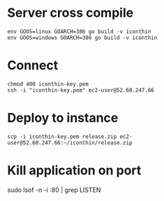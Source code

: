 # Server cross compile
```
env GOOS=linux GOARCH=386 go build -v iconthin
env GOOS=windows GOARCH=386 go build -v iconthin
```

# Connect
```
chmod 400 iconthin-key.pem
ssh -i "iconthin-key.pem" ec2-user@52.60.247.66
```
# Deploy to instance
```
scp -i iconthin-key.pem release.zip ec2-user@52.60.247.66:~/iconthin/release.zip
```

# Kill application on port
sudo lsof -n -i :80 | grep LISTEN